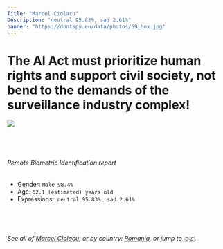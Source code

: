 ```yaml
---
Title: "Marcel Ciolacu"
Description: "neutral 95.83%, sad 2.61%"
banner: "https://dontspy.eu/data/photos/59_box.jpg"
---
```


# The AI Act must prioritize human rights and support civil society, not bend to the demands of the surveillance industry complex!

<link rel="stylesheet" type="text/css" href="/css/blog.css" />

<div class="is-fake" hidden>

_This image is **clearly fake**_, yet we [continue to collect them because the AI Act negotiations](/blog/why-deepfake/) are heading in a direction that will only make people's lives more complicated. For a more in-depth explanation, read: [Double threat: why losing the battle against Face Biometrics would fuel the proliferation of deepfakes](/blog/the-dual-threat-how-losing-the-biometric-battle-fuels-deepfake-proliferation/).


</div>

<!-- <img src="https://dontspy.eu/data/photos/54_box.jpg" /> -->
<img src="https://dontspy.eu/data/photos/59_box.jpg" />

## <br>

###### Remote Biometric Identification report

* <span class="label">Gender:</span> `Male 98.4%`
* <span class="label">Age:</span> `52.1 (estimated) years old`
* <span class="label">Expressions::</span> `neutral 95.83%, sad 2.61%`

## <br>

###### See all of [Marcel Ciolacu](/policymaker#Marcel%20Ciolacu), or by country: [Romania](/country#Romania), or jump to [🇩🇪](/x/175).

## <br>
